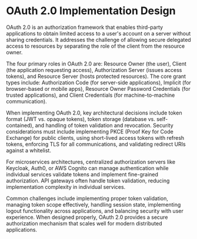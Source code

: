 # OAuth 2.0 Implementation Design

OAuth 2.0 is an authorization framework that enables third-party applications to obtain limited access to a user's account on a server without sharing credentials. It addresses the challenge of allowing secure delegated access to resources by separating the role of the client from the resource owner.

The four primary roles in OAuth 2.0 are: Resource Owner (the user), Client (the application requesting access), Authorization Server (issues access tokens), and Resource Server (hosts protected resources). The core grant types include: Authorization Code (for server-side applications), Implicit (for browser-based or mobile apps), Resource Owner Password Credentials (for trusted applications), and Client Credentials (for machine-to-machine communication).

When implementing OAuth 2.0, key architectural decisions include token format (JWT vs. opaque tokens), token storage (database vs. self-contained), and handling of token validation and revocation. Security considerations must include implementing PKCE (Proof Key for Code Exchange) for public clients, using short-lived access tokens with refresh tokens, enforcing TLS for all communications, and validating redirect URIs against a whitelist.

For microservices architectures, centralized authorization servers like Keycloak, Auth0, or AWS Cognito can manage authentication while individual services validate tokens and implement fine-grained authorization. API gateways often handle token validation, reducing implementation complexity in individual services.

Common challenges include implementing proper token validation, managing token scope effectively, handling session state, implementing logout functionality across applications, and balancing security with user experience. When designed properly, OAuth 2.0 provides a secure authorization mechanism that scales well for modern distributed applications.